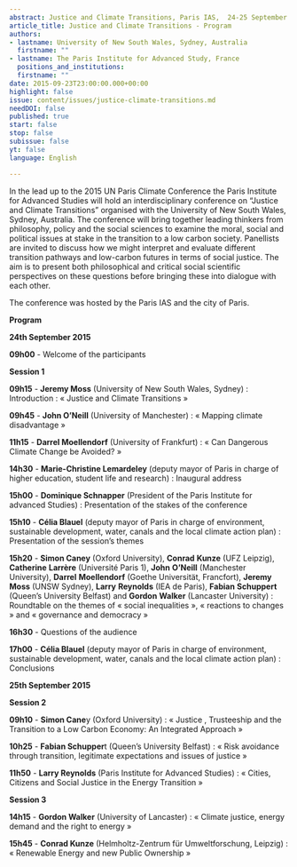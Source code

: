 ```yaml
---
abstract: Justice and Climate Transitions, Paris IAS,  24-25 September 2015 - Program
article_title: Justice and Climate Transitions - Program
authors:
- lastname: University of New South Wales, Sydney, Australia
  firstname: ""
- lastname: The Paris Institute for Advanced Study, France
  positions_and_institutions:
  firstname: ""
date: 2015-09-23T23:00:00.000+00:00
highlight: false
issue: content/issues/justice-climate-transitions.md
needDOI: false
published: true
start: false
stop: false
subissue: false
yt: false
language: English

---
```

In the lead up to the 2015 UN Paris Climate Conference the Paris Institute for Advanced Studies will hold an interdisciplinary conference on “Justice and Climate Transitions” organised with the University of New South Wales, Sydney, Australia. The conference will bring together leading thinkers from philosophy, policy and the social sciences to examine the moral, social and political issues at stake in the transition to a low carbon society. Panellists are invited to discuss how we might interpret and evaluate different transition pathways and low-carbon futures in terms of social justice. The aim is to present both philosophical and critical social scientific perspectives on these questions before bringing these into dialogue with each other.

The conference was hosted by the Paris IAS and the city of Paris.

**Program**

**24th September 2015**

**09h00** -  Welcome of the participants

**Session 1**

**09h15** -  **Jeremy Moss** (University of New South Wales, Sydney) :  Introduction : « Justice and Climate Transitions »

**09h45** -  **John O’Neill** (University of Manchester) : « Mapping climate disadvantage »

**11h15** -  **Darrel Moellendorf** (University of Frankfurt) : « Can Dangerous Climate Change be Avoided? »

**14h30** -  **Marie-Christine Lemardeley** (deputy mayor of Paris in charge of higher education, student life and research) : Inaugural address

**15h00** -  **Dominique Schnapper** (President of the Paris Institute for advanced Studies)  : Presentation of the stakes of the conference

**15h10** - **Célia Blauel** (deputy mayor of Paris in charge of environment, sustainable development, water, canals and the local climate action plan) : Presentation of the session’s themes

**15h20** - **Simon Caney** (Oxford University), **Conrad** **Kunze** (UFZ Leipzig), **Catherine** **Larrère** (Université Paris 1), **John** **O’Neill** (Manchester University), **Darrel** **Moellendorf** (Goethe Universität, Francfort), **Jeremy** **Moss** (UNSW Sydney), **Larry** **Reynolds** (IEA de Paris), **Fabian** **Schuppert** (Queen’s University Belfast) and **Gordon** **Walker** (Lancaster University) : Roundtable on the themes of « social inequalities », « reactions to changes » and « governance and democracy »

**16h30** -  Questions of the audience

**17h00** -  **Célia Blauel** (deputy mayor of Paris in charge of environment, sustainable development, water, canals and the local climate action plan) : Conclusions

**25th September 2015**

**Session 2**

**09h10** - **Simon Cane**y (Oxford University) : « Justice , Trusteeship and the Transition to a Low Carbon Economy: An Integrated Approach »

**10h25** -  **Fabian Schupper**t (Queen’s University Belfast) : « Risk avoidance through transition, legitimate expectations and issues of justice »

**11h50** - **Larry Reynolds** (Paris Institute for Advanced Studies) : « Cities, Citizens and Social Justice in the Energy Transition »

**Session 3**

**14h15** -  **Gordon Walker** (University of Lancaster) : « Climate justice, energy demand and the right to energy »

**15h45** -  **Conrad Kunze** (Helmholtz-Zentrum für Umweltforschung, Leipzig) : « Renewable Energy and new Public Ownership »